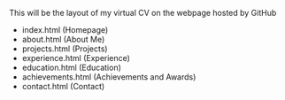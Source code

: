 This will be the layout of my virtual CV on the webpage hosted by GitHub

- index.html (Homepage)
- about.html (About Me)
- projects.html (Projects)
- experience.html (Experience)
- education.html (Education)
- achievements.html (Achievements and Awards)
- contact.html (Contact)